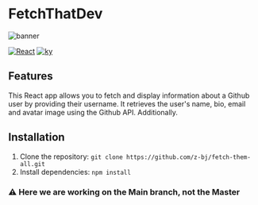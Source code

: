 # FetchThatDev
![banner]()

[![React](https://img.shields.io/badge/React-v17.0.2-blue)](https://reactjs.org/) [![ky](https://img.shields.io/badge/ky-v0.23.0-yellowgreen)](https://github.com/sindresorhus/ky)

## Features

This React app allows you to fetch and display information about a Github user by providing their username. It retrieves the user's name, bio, email and avatar image using the Github API. Additionally.

## Installation

1.  Clone the repository: `git clone https://github.com/z-bj/fetch-them-all.git`
2.  Install dependencies: `npm install`



### ⚠ Here we are working on the Main branch, not the Master

